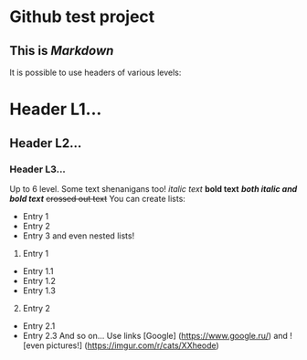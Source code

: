 # **Github test project**
## This is ***Markdown***
It is possible to use headers of various levels:
# Header L1...
## Header L2...
### Header L3...
Up to 6 level. 
Some text shenanigans too! *italic text* **bold text** ***both italic and bold text*** ~~crossed out text~~
You can create lists:
- Entry 1
- Entry 2
- Entry 3
and even nested lists!
1. Entry 1
  - Entry 1.1
  - Entry 1.2
  - Entry 1.3
2. Entry 2
  - Entry 2.1
  - Entry 2.3
And so on...
Use links [Google] (https://www.google.ru/) and ![even pictures!] (https://imgur.com/r/cats/XXheode)
